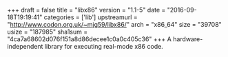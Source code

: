 +++
draft = false
title = "libx86"
version = "1.1-5"
date = "2016-09-18T19:19:41"
categories = ['lib']
upstreamurl = "http://www.codon.org.uk/~mjg59/libx86/"
arch = "x86_64"
size = "39708"
usize = "187985"
sha1sum = "4ca7a68602d076f151a8d86decee1c0a0c405c36"
+++
A hardware-independent library for executing real-mode x86 code.